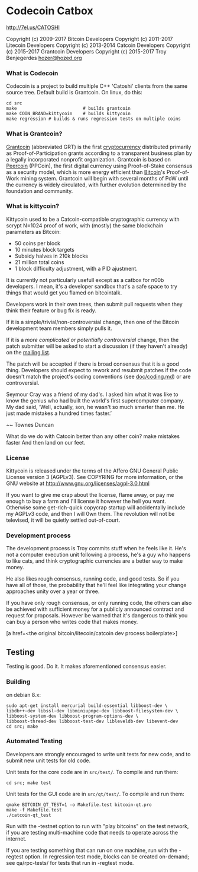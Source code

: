 Codecoin Catbox
================================

http://7el.us/CATOSHI

Copyright (c) 2009-2017 Bitcoin Developers
Copyright (c) 2011-2017 Litecoin Developers
Copyright (c) 2013-2014 Catcoin Developers
Copyright (c) 2015-2017 Grantcoin Developers
Copyright (c) 2015-2017 Troy Benjegerdes <hozer@hozed.org>

### What is Codecoin

Codecoin is a project to build multiple C++ 'Catoshi' clients from the
same source tree. Default build is Grantcoin. On linux, do this:

    cd src
    make                         # builds grantcoin
    make COIN_BRAND=kittycoin    # builds kittycoin
    make regression # builds & runs regression tests on multiple coins

### What is Grantcoin?
[Grantcoin](http://www.grantcoin.org/) (abbreviated GRT) is the first [cryptocurrency](https://en.wikipedia.org/wiki/Cryptocurrency) distributed primarily as Proof-of-Participation grants according to a transparent business plan by a legally incorporated nonprofit organization. Grantcoin is based on [Peercoin](http://peercoin.net/) (PPCoin), the first digital currency using Proof-of-Stake consensus as a security model, which is more energy efficient than [Bitcoin](http://en.wikipedia.org/wiki/Bitcoin)'s Proof-of-Work mining system. Grantcoin will begin with several months of PoW until the currency is widely circulated, with further evolution determined by the foundation and community.

### What is kittycoin?

Kittycoin used to be a Catcoin-compatible cryptographic currency with
scrypt N=1024 proof of work, with (mostly) the same blockchain parameters
as Bitcoin:
 - 50 coins per block
 - 10 minutes block targets
 - Subsidy halves in 210k blocks
 - 21 million total coins
 - 1 block difficulty adjustment, with a PID ajustment.

It is currently not particularly usefull except as a catbox for n00b
developers. I mean, it's a developer sandbox that's a safe space to try
things that would get you flamed on bitcointalk.

Developers work in their own trees, then submit pull requests when they think
their feature or bug fix is ready.

If it is a simple/trivial/non-controversial change, then one of the Bitcoin
development team members simply pulls it.

If it is a *more complicated or potentially controversial* change, then the patch
submitter will be asked to start a discussion (if they haven't already) on the
[mailing list](http://sourceforge.net/mailarchive/forum.php?forum_name=bitcoin-development).

The patch will be accepted if there is broad consensus that it is a good thing.
Developers should expect to rework and resubmit patches if the code doesn't
match the project's coding conventions (see [doc/coding.md](doc/coding.md)) or are
controversial.

Seymour Cray was a friend of my dad's. I asked him what it was like to know
the genius who had built the world's first supercomputer company. My dad said,
‘Well, actually, son, he wasn't so much smarter than me. He just made mistakes
a hundred times faster.’

~~ Townes Duncan

What do we do with Catcoin better than any other coin? 
	make
			mistakes
					faster
And then land on our feet.

### License

Kittycoin is released under the terms of the Affero GNU General Public License
version 3 (AGPLv3). See COPYRING for more information, or the GNU website at
http://www.gnu.org/licenses/agpl-3.0.html

If you want to give me crap about the license, flame away, or pay me enough 
to buy a farm and I'll license it however the hell you want. Otherwise some
get-rich-quick copycrap startup will accidentally include my AGPLv3 code, and
then I will 0wn them. The revolution will not be televised, it will be quietly
settled out-of-court.

### Development process

The development process is Troy commits stuff when he feels like it. He's not
a computer execution unit following a process, he's a guy who happens to like
cats, and think cryptographic currencies are a better way to make money.

He also likes rough consensus, running code, and good tests. So if you have all
of those, the probability that he'll feel like integrating your change approaches
unity over a year or three.

If you have only rough consensus, or only running code, the others can also be
achieved with sufficient money for a publicly announced contract and request
for proposals. However be warned that it's dangerous to think you can buy a
person who writes code that makes money.

[a href=<the original bitcoin/litecoin/catcoin dev process boilerplate>]

Testing
-------

Testing is good. Do it. It makes aforementioned consensus easier.

### Building
on debian 8.x:

    sudo apt-get install mercurial build-essential libboost-dev \
	libdb++-dev libssl-dev libminiupnpc-dev libboost-filesystem-dev \
	libboost-system-dev libboost-program-options-dev \
	libboost-thread-dev libboost-test-dev libleveldb-dev libevent-dev
    cd src; make 

### Automated Testing

Developers are strongly encouraged to write unit tests for new code, and to
submit new unit tests for old code.

Unit tests for the core code are in `src/test/`. To compile and run them:

    cd src; make test

Unit tests for the GUI code are in `src/qt/test/`. To compile and run them:

    qmake BITCOIN_QT_TEST=1 -o Makefile.test bitcoin-qt.pro
    make -f Makefile.test
    ./catcoin-qt_test

Run with the -testnet option to run with "play bitcoins" on the test network, if you
are testing multi-machine code that needs to operate across the internet.

If you are testing something that can run on one machine, run with the -regtest option.
In regression test mode, blocks can be created on-demand; see qa/rpc-tests/ for tests
that run in -regtest mode.


